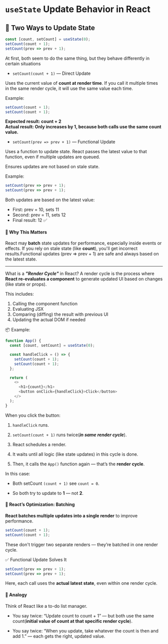# `useState` Update Behavior in React
## 🔄 Two Ways to Update State

```js 
const [count, setCount] = useState(0);
setCount(count + 1);
setCount(prev => prev + 1);
```
At first, both seem to do the same thing, but they behave differently in certain situations


- ```setCount(count + 1)``` — Direct Update

Uses the current value of **count at render time**.
If you call it multiple times in the same render cycle, it will use the same value each time.


Example:

```js
setCount(count + 1);
setCount(count + 1);
```
**Expected result: count + 2**\
**Actual result: Only increases by 1, because both calls use the same count value.**


- ```setCount(prev => prev + 1)``` — Functional Update

Uses a function to update state.
React passes the latest value to that function, even if multiple updates are queued.

Ensures updates are not based on stale state.

Example:
```js
setCount(prev => prev + 1);
setCount(prev => prev + 1);
```

Both updates are based on the latest value:
- First: prev = 10, sets 11
- Second: prev = 11, sets 12
- Final result: 12 ✅


#### 🧠 Why This Matters

React may **batch** state updates for performance, especially inside events or effects. If you rely on stale state (like **count**), you'll get incorrect results.Functional updates (prev => prev + 1) are safe and always based on the latest state.

-----

What is a ***"Render Cycle"*** in React?
A render cycle is the process where **React re-evaluates a component** to generate updated UI based on changes (like state or props).

This includes:

1. Calling the component function
2. Evaluating JSX
3. Comparing (diffing) the result with previous UI
4. Updating the actual DOM if needed

📦 Example:
```js
function App() {
  const [count, setCount] = useState(0);

  const handleClick = () => {
    setCount(count + 1);
    setCount(count + 1);
  };

  return (
    <>
      <h1>{count}</h1>
      <button onClick={handleClick}>Click</button>
    </>
  );
}
```

When you click the button:

1. `handleClick` runs.

2. `setCount(count + 1)` runs twice(***in same render cycle***).

3. React schedules a render.

4. It waits until all logic (like state updates) in this cycle is done.

5. Then, it calls the `App()` function again — that’s the **render cycle**.

In this case:

- Both setCount `(count + 1)` see `count = 0`.

- So both try to update to **1** — not **2**.

#### 🧠 React’s Optimization: Batching
**React batches multiple updates into a single render** to improve performance.
```js
setCount(count + 1);
setCount(count + 1);
```
These don't trigger two separate renders — they’re batched in one render cycle.

✅ Functional Update Solves It
```js
setCount(prev => prev + 1);
setCount(prev => prev + 1);
```
Here, each call uses the **actual latest state**, even within one render cycle.

#### 🧪 Analogy
Think of React like a to-do list manager.

- You say twice: “Update count to count + 1” — but both use the same count(**initial value of count at that specific render cycle**).

- You say twice: “When you update, take whatever the count is then and add 1.” — each gets the right, updated value.